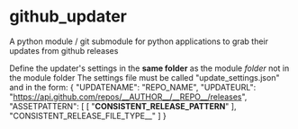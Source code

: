 # github_updater
A python module / git submodule for python applications to grab their updates from github releases

Define the updater's settings in the **same folder** as the module *folder* not in the module folder
The settings file must be called "update_settings.json" and in the form:
{
    "UPDATENAME": "REPO_NAME",
    "UPDATEURL": "https://api.github.com/repos/__AUTHOR__/__REPO__/releases",
    "ASSETPATTERN": [
        [
            "__CONSISTENT_RELEASE_PATTERN__"
        ],
        "CONSISTENT_RELEASE_FILE_TYPE__"
    ]
}